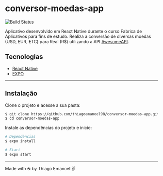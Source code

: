# conversor-moedas-app

[![Build Status](https://travis-ci.org/joemccann/dillinger.svg?branch=master)](https://travis-ci.org/joemccann/dillinger)

Aplicativo desenvolvido em React Native durante o curso Fabrica de Aplicativos para fins de estudo. Realiza a conversão de diversas moedas (USD, EUR, ETC) para Real (R$) utilizando a API [AwesomeAPI](https://docs.awesomeapi.com.br/).

<GIf>

## Tecnologias
- [React Native](https://reactnative.dev/)
- [EXPO](https://github.com/expo/expo)

___

## Instalação

Clone o projeto e acesse a sua pasta: 

```sh
$ git clone https://github.com/thiagoemanoel98/conversor-moedas-app.git
$ cd conversor-moedas-app
```

Instale as dependências do projeto e inicie:

```sh
# Dependências
$ expo install

# Start
$ expo start
```

___

Made with :coffee: by Thiago Emanoel :v:

